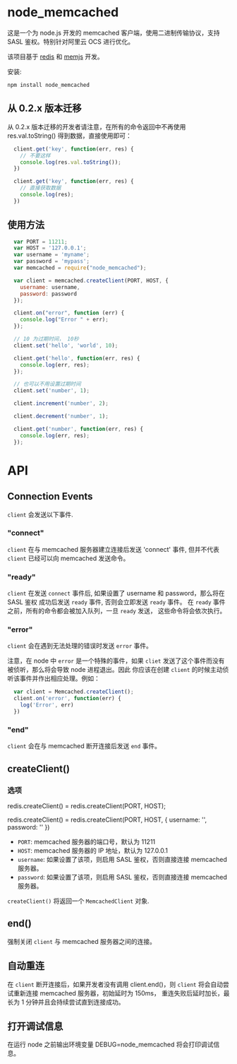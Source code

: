 node_memcached
======

这是一个为 node.js 开发的 memcached 客户端，使用二进制传输协议，支持 SASL 鉴权。特别针对阿里云 OCS 进行优化。

该项目基于 [redis](https://github.com/mranney/node_redis) 和 [memjs](https://github.com/alevy/memjs) 开发。

安装:

    npm install node_memcached

## 从 0.2.x 版本迁移

从 0.2.x 版本迁移的开发者请注意，在所有的命令返回中不再使用 res.val.toString() 得到数据，直接使用即可：

```javascript
  client.get('key', function(err, res) {
    // 不要这样
    console.log(res.val.toString());
  })

  client.get('key', function(err, res) {
    // 直接获取数据
    console.log(res);
  })
```

## 使用方法

```javascript
  var PORT = 11211;
  var HOST = '127.0.0.1';
  var username = 'myname';
  var password = 'mypass';
  var memcached = require("node_memcached");

  var client = memcached.createClient(PORT, HOST, {
    username: username,
    password: password
  });

  client.on("error", function (err) {
    console.log("Error " + err);
  });

  // 10 为过期时间， 10秒
  client.set('hello', 'world', 10);

  client.get('hello', function(err, res) {
    console.log(err, res);
  });

  // 也可以不用设置过期时间
  client.set('number', 1);

  client.increment('number', 2);

  client.decrement('number', 1);

  client.get('number', function(err, res) {
    console.log(err, res);
  });
```

# API

## Connection Events

`client` 会发送以下事件.

### "connect"

`client` 在与 memcached 服务器建立连接后发送 'connect' 事件, 但并不代表 `client` 已经可以向 memcached 发送命令。

### "ready"

`client` 在发送 `connect` 事件后, 如果设置了 username 和 password，那么将在 SASL 鉴权 成功后发送 `ready` 事件,
否则会立即发送 `ready` 事件。 在 `ready` 事件之前，所有的命令都会被加入队列，一旦 `ready` 发送， 这些命令将会依次执行。

### "error"

`client` 会在遇到无法处理的错误时发送 `error` 事件。

注意，在 node 中 `error` 是一个特殊的事件，如果 `cliet` 发送了这个事件而没有被侦听，那么将会导致 node 进程退出。因此
你应该在创建 `client` 的时候主动侦听该事件并作出相应处理。例如：

```javascript
  var client = Memcached.createClient();
  client.on('error', function(err) {
    log('Error', err)
  })
```

### "end"

`client` 会在与 memcached 断开连接后发送 `end` 事件。

## createClient()

### 选项

redis.createClient() = redis.createClient(PORT, HOST);

redis.createClient() = redis.createClient(PORT, HOST, {
  username: '',
  password: ''
})

* `PORT`: memcached 服务器的端口号，默认为 11211
* `HOST`: memcached 服务器的 IP 地址，默认为 127.0.0.1
* `username`: 如果设置了该项，则启用 SASL 鉴权，否则直接连接 memcached 服务器。
* `password`: 如果设置了该项，则启用 SASL 鉴权，否则直接连接 memcached 服务器。

`createClient()` 将返回一个 `MemcachedClient`  对象.

## end()

强制关闭 `client` 与 memcached 服务器之间的连接。

## 自动重连

在 `client` 断开连接后，如果开发者没有调用 client.end()，则 `client` 将会自动尝试重新连接 memcached 服务器，初始延时为 150ms，
重连失败后延时加长，最长为 1 分钟并且会持续尝试直到连接成功。

## 打开调试信息

在运行 node 之前输出环境变量 DEBUG=node_memcached 将会打印调试信息。


